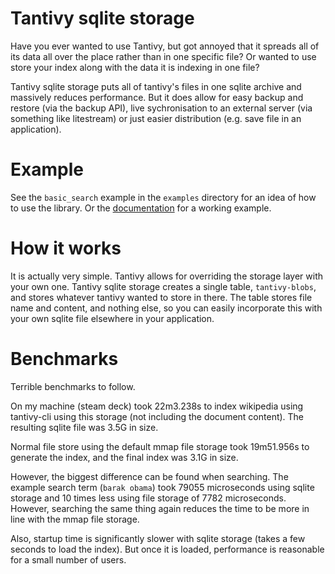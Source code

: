 # Tantivy sqlite storage

Have you ever wanted to use Tantivy, but got annoyed that it spreads all of its data all over the place rather than in one specific file?
Or wanted to use store your index along with the data it is indexing in one file?

Tantivy sqlite storage puts all of tantivy's files in one sqlite archive and massively reduces performance.
But it does allow for easy backup and restore (via the backup API), live sychronisation to an external server (via something like litestream) or just easier distribution (e.g. save file in an application).

# Example

See the `basic_search` example in the `examples` directory for an idea of how to use the library. Or the
[documentation](https://docs.rs/tantivy-sqlite-storage) for a working example.

# How it works

It is actually very simple.
Tantivy allows for overriding the storage layer with your own one.
Tantivy sqlite storage creates a single table, `tantivy-blobs`, and stores whatever tantivy wanted to store in there.
The table stores file name and content, and nothing else, so you can easily incorporate this with your own sqlite file elsewhere in your application.

# Benchmarks

Terrible benchmarks to follow.

On my machine (steam deck) took 22m3.238s to index wikipedia using tantivy-cli using this storage (not including the document content).
The resulting sqlite file was 3.5G in size.

Normal file store using the default mmap file storage took 19m51.956s to generate the index, and the final index was 3.1G in size.

However, the biggest difference can be found when searching.
The example search term (`barak obama`) took 79055 microseconds using sqlite storage and 10 times less using file storage of 7782 microseconds.
However, searching the same thing again reduces the time to be more in line with the mmap file storage.

Also, startup time is significantly slower with sqlite storage (takes a few seconds to load the index).
But once it is loaded, performance is reasonable for a small number of users.